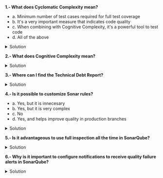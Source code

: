 

**1.- What does Cyclomatic Complexity mean?**

- a. Minimum number of test cases required for full test coverage
- b. It's a very important measure that indicates code quality
- c. When combining with Cognitive Complexity, it's a powerful tool to test code
- d. All of the above

<details>
  <summary>Solution</summary>

- d

</details>

**2.- What does Cognitive Complexity mean?**

<details>
  <summary>Solution</summary>

- Cognitive Complexity is a measure of how difficult the application is to understand

</details>

**3.- Where can I find the Technical Debt Report?**

<details>
  <summary>Solution</summary>

- You can find the Technical Debt Report inside a project’s "Measures" or "Overview" tab in the SonarQube Web UI

</details>

**4.- Is it possible to customize Sonar rules?**

- a. Yes, but it is innecesary
- b. Yes, but it is very complex
- c. No
- d. Yes, and helps improve quality in production branches

<details>
  <summary>Solution</summary>

- d

</details>

**5.- Is it advantageous to use full inspection all the time in SonarQube?**

<details>
  <summary>Solution</summary>

- A full inspection (analyzing all files in the project every time) ensures complete accuracy but has significant drawbacks (it's heavy). Instead, incremental analysis is efficient for daily CI runs

</details>

**6.- Why is it important to configure notifications to receive quality failure alerts in SonarQube?**

<details>
  <summary>Solution</summary>

- Notifications keep the team proactive — not reactive — in maintaining code quality.

</details>